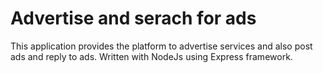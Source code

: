 # Advertise and serach for ads

This application provides the platform to advertise services and also post ads and reply to ads. Written with NodeJs using Express framework.



